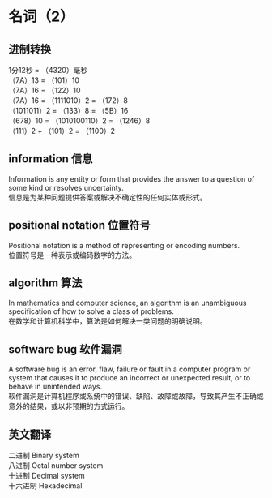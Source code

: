 # 名词（2）
## 进制转换
  1分12秒 = （4320）毫秒  
（7A）13 = （101）10  
（7A）16 = （122）10  
（7A）16 = （1111010）2 = （172）8  
（1011011）2 = （133）8  = （5B）16  
（678）10 = （1010100110）2 = （1246）8  
（111）2 + （101）2 = （1100）2

## information  信息
Information is any entity or form that provides the answer to a question of some kind or resolves uncertainty.   
信息是为某种问题提供答案或解决不确定性的任何实体或形式。

## positional notation  位置符号
Positional notation is a method of representing or encoding numbers.  
位置符号是一种表示或编码数字的方法。

## algorithm  算法
In mathematics and computer science, an algorithm is an unambiguous specification of how to solve a class of problems.   
在数学和计算机科学中，算法是如何解决一类问题的明确说明。

## software bug  软件漏洞
A software bug is an error, flaw, failure or fault in a computer program or system that causes it to produce an incorrect or unexpected result, or to behave in unintended ways.  
软件漏洞是计算机程序或系统中的错误、缺陷、故障或故障，导致其产生不正确或意外的结果，或以非预期的方式运行。

## 英文翻译
二进制    Binary system  
八进制    Octal number system  
十进制    Decimal system  
十六进制  Hexadecimal  
